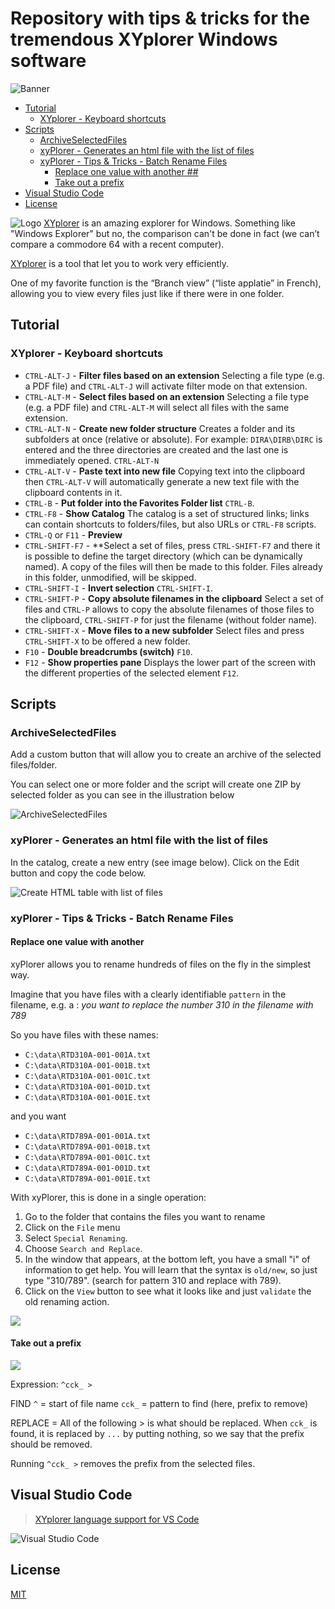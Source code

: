 ﻿<!-- This file has been generated automatically by the following script -->
<!-- C:\Christophe\Repository\writing-documentation\concat-md\concat-md.ps1 -->
<!-- So don't modify this file manually but run the tool once more instead -->

<!-- Last refresh date: 2020-05-08 21:23:21 -->

<!-- below, content of ./index.md -->

# Repository with tips & tricks for the tremendous XYplorer Windows software

![Banner](./images/banner.png)

<!-- table-of-contents - start -->
* [Tutorial](#tutorial)
    * [XYplorer - Keyboard shortcuts](#xyplorer-keyboard-shortcuts)
* [Scripts](#scripts)
    * [ArchiveSelectedFiles](#archiveselectedfiles)
    * [xyPlorer - Generates an html file with the list of files](#xyplorer-generates-an-html-file-with-the-list-of-files)
    * [xyPlorer - Tips & Tricks - Batch Rename Files](#xyplorer-tips-&-tricks-batch-rename-files)
       * [Replace one value with another ##](#replace-one-value-with-another-)
       * [Take out a prefix](#take-out-a-prefix)
* [Visual Studio Code](#visual-studio-code)
* [License](#license)
<!-- table-of-contents - end -->

![Logo](./images/xyplorer.png) [XYplorer](https://www.xyplorer.com/) is an amazing explorer for Windows.  Something like "Windows Explorer" but no, the comparison can't be done in fact (we can’t compare a commodore 64 with a recent computer).

[XYplorer](https://www.xyplorer.com/) is a tool that let you to work very efficiently.

One of my favorite function is the “Branch view” (“liste applatie” in French), allowing you to view every files just like if there were in one folder.

<!-- below, content of ./010-tutorial/readme.md -->

## Tutorial

<!-- below, content of ./010-tutorial/keyboard-shortcuts/readme.md -->

### XYplorer - Keyboard shortcuts

* `CTRL-ALT-J` - **Filter files based on an extension** Selecting a file type (e.g. a PDF file) and `CTRL-ALT-J` will activate filter mode on that extension.
* `CTRL-ALT-M` - **Select files based on an extension** Selecting a file type (e.g. a PDF file) and `CTRL-ALT-M` will select all files with the same extension.
* `CTRL-ALT-N` - **Create new folder structure** Creates a folder and its subfolders at once (relative or absolute). For example: `DIRA\DIRB\DIRC` is entered and the three directories are created and the last one is immediately opened. `CTRL-ALT-N`
* `CTRL-ALT-V` - **Paste text into new file** Copying text into the clipboard then `CTRL-ALT-V` will automatically generate a new text file with the clipboard contents in it.
* `CTRL-B` - **Put folder into the Favorites Folder list** `CTRL-B`.
* `CTRL-F8` - **Show Catalog** The catalog is a set of structured links; links can contain shortcuts to folders/files, but also URLs or `CTRL-F8` scripts.
* `CTRL-Q` or `F11` - **Preview**
* `CTRL-SHIFT-F7` - **Select a set of files, press `CTRL-SHIFT-F7` and there it is possible to define the target directory (which can be dynamically named). A copy of the files will then be made to this folder.  Files already in this folder, unmodified, will be skipped.
* `CTRL-SHIFT-I` - **Invert selection** `CTRL-SHIFT-I`.
* `CTRL-SHIFT-P` - **Copy absolute filenames in the clipboard** Select a set of files and `CTRL-P` allows to copy the absolute filenames of those files to the clipboard, `CTRL-SHIFT-P` for just the filename (without folder name).
* `CTRL-SHIFT-X` - **Move files to a new subfolder** Select files and press `CTRL-SHIFT-X` to be offered a new folder.
* `F10` - **Double breadcrumbs (switch)** `F10`.
* `F12` - **Show properties pane** Displays the lower part of the screen with the different properties of the selected element `F12`.

<!-- below, content of ./020-scripts/readme.md -->

## Scripts

<!-- below, content of ./020-scripts/ArchiveSelectedFiles/readme.md -->

### ArchiveSelectedFiles

Add a custom button that will allow you to create an archive of the selected files/folder.

You can select one or more folder and the script will create one ZIP by selected folder as you can see in the illustration below

![ArchiveSelectedFiles](./020-scripts/ArchiveSelectedFiles/images/ArchiveSelectedFiles.gif)

<!-- below, content of ./020-scripts/MakeHtmlTableListOfFiles/readme.md -->

### xyPlorer - Generates an html file with the list of files

In the catalog, create a new entry (see image below).  Click on the Edit button and copy the code below.

![Create HTML table with list of files](./020-scripts/MakeHtmlTableListOfFiles/images/script_create_table.png)

<!-- below, content of ./030-batch/rename/readme.md -->

### xyPlorer - Tips & Tricks - Batch Rename Files

#### Replace one value with another ##

xyPlorer allows you to rename hundreds of files on the fly in the simplest way.

Imagine that you have files with a clearly identifiable `pattern` in the filename, e.g. a : *you want to replace the number 310 in the filename with 789*

So you have files with these names:

* `C:\data\RTD310A-001-001A.txt`
* `C:\data\RTD310A-001-001B.txt`
* `C:\data\RTD310A-001-001C.txt`
* `C:\data\RTD310A-001-001D.txt`
* `C:\data\RTD310A-001-001E.txt`

and you want

* `C:\data\RTD789A-001-001A.txt`
* `C:\data\RTD789A-001-001B.txt`
* `C:\data\RTD789A-001-001C.txt`
* `C:\data\RTD789A-001-001D.txt`
* `C:\data\RTD789A-001-001E.txt`

With xyPlorer, this is done in a single operation:

1. Go to the folder that contains the files you want to rename
2. Click on the `File` menu
3. Select `Special Renaming`.
4. Choose `Search and Replace`.
5. In the window that appears, at the bottom left, you have a small "i" of information to get help. You will learn that the syntax is `old/new`, so just type "310/789". (search for pattern 310 and replace with 789).
6. Click on the `View` button to see what it looks like and just `validate` the old renaming action.

![](./030-batch/rename/images/xyplorer_rename_search_replace.png)

#### Take out a prefix

![](./030-batch/rename/images/xyplorer_rename_batch.png)

Expression: `^cck_ >`

FIND
`^` = start of file name
`cck_` = pattern to find (here, prefix to remove)

REPLACE
= All of the following > is what should be replaced.   When `cck_` is found, it is replaced by `...`
by putting nothing, so we say that the prefix should be removed.

Running `^cck_ >` removes the prefix from the selected files.

<!-- below, content of ./080-vscode/readme.md -->

## Visual Studio Code

> [XYplorer language support for VS Code](https://github.com/cavo789/tools_xyplorer.git)

![Visual Studio Code](./080-vscode/images/vscode.png)

<!-- below, content of ./999-License/readme.md -->

## License

[MIT](LICENSE)
